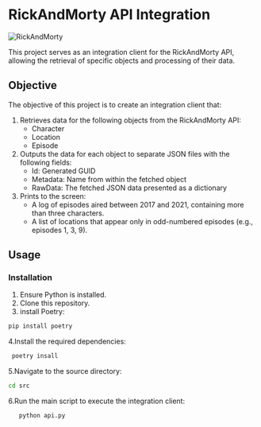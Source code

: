 # RickAndMorty API Integration

![RickAndMorty](https://i.gifer.com/fyHf.gif)



This project serves as an integration client for the RickAndMorty API, allowing the retrieval of specific objects and processing of their data.

## Objective

The objective of this project is to create an integration client that:

1. Retrieves data for the following objects from the RickAndMorty API:
   - Character
   - Location
   - Episode
2. Outputs the data for each object to separate JSON files with the following fields:
   - Id: Generated GUID
   - Metadata: Name from within the fetched object
   - RawData: The fetched JSON data presented as a dictionary
3. Prints to the screen:
   - A log of episodes aired between 2017 and 2021, containing more than three characters.
   - A list of locations that appear only in odd-numbered episodes (e.g., episodes 1, 3, 9).

## Usage

### Installation

1. Ensure Python is installed.
2. Clone this repository.
3. install Poetry:
```bash
pip install poetry
```
4.Install the required dependencies:
   ```bash
    poetry insall
   ```
5.Navigate to the source directory:
```bash
cd src
```

6.Run the main script to execute the integration client:
 ```bash
    python api.py
   ```
